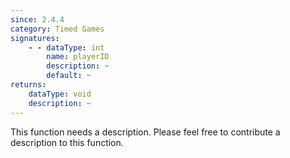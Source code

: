 ```yaml
---
since: 2.4.4
category: Timed Games
signatures:
    - - dataType: int
        name: playerID
        description: ~
        default: ~
returns:
    dataType: void
    description: ~
---
```


This function needs a description. Please feel free to contribute a description to this function.
